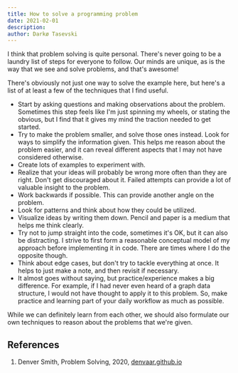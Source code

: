 ```yaml
---
title: How to solve a programming problem
date: 2021-02-01
description:
author: Darkø Tasevski
---
```


I think that problem solving is quite personal. There's never going to be a laundry list of steps for everyone to follow. Our minds are unique, as is the way that we see and solve problems, and that's awesome!

There's obviously not just one way to solve the example here, but here's a list of at least a few of the techniques that I find useful.

-   Start by asking questions and making observations about the problem. Sometimes this step feels like I'm just spinning my wheels, or stating the obvious, but I find that it gives my mind the traction needed to get started.
-   Try to make the problem smaller, and solve those ones instead. Look for ways to simplify the information given. This helps me reason about the problem easier, and it can reveal different aspects that I may not have considered otherwise.
-   Create lots of examples to experiment with.
-   Realize that your ideas will probably be wrong more often than they are right. Don't get discouraged about it. Failed attempts can provide a lot of valuable insight to the problem.
-   Work backwards if possible. This can provide another angle on the problem.
-   Look for patterns and think about how they could be utilized.
-   Visualize ideas by writing them down. Pencil and paper is a medium that helps me think clearly.
-   Try not to jump straight into the code, sometimes it's OK, but it can also be distracting. I strive to first form a reasonable conceptual model of my approach before implementing it in code. There are times where I do the opposite though.
-   Think about edge cases, but don't try to tackle everything at once. It helps to just make a note, and then revisit if necessary.
-   It almost goes without saying, but practice/experience makes a big difference. For example, if I had never even heard of a graph data structure, I would not have thought to apply it to this problem. So, make practice and learning part of your daily workflow as much as possible.

While we can definitely learn from each other, we should also formulate our own techniques to reason about the problems that we're given.

## References

1. Denver Smith, Problem Solving, 2020, [denvaar.github.io](https://denvaar.github.io/articles/problem_solving_example.html)
